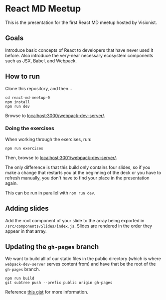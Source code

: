 # React MD Meetup

This is the presentation for the first React MD meetup hosted by Visionist.

## Goals

Introduce basic concepts of React to developers that have never used it before.  Also introduce the very-near necessary ecosystem components such as JSX, Babel, and Webpack.

## How to run

Clone this repository, and then...

```shell
cd react-md-meetup-0
npm install
npm run dev
```

Browse to [localhost:3000/webpack-dev-server/](localhost:3000/webpack-dev-server).

### Doing the exercises

When working through the exercises, run:

```shell
npm run exercises
```

Then, browse to [localhost:3001/webpack-dev-server/](localhost:3001/webpack-dev-server).

The only difference is that this build only contains four slides, so if you make a change that restarts you at the beginning of the deck or you have to refresh manually, you don't have to find your place in the presentation again.

This can be run in parallel with `npm run dev`.

## Adding slides

Add the root component of your slide to the array being exported in `/src/components/Slides/index.js`.  Slides are rendered in the order they appear in that array.

## Updating the `gh-pages` branch

We want to build all of our static files in the public directory (which is where `webpack-dev-server` serves content from) and have that be the root of the `gh-pages` branch.

```shell
npm run build
git subtree push --prefix public origin gh-pages
```

Reference [this gist](https://gist.github.com/cobyism/4730490) for more information.
